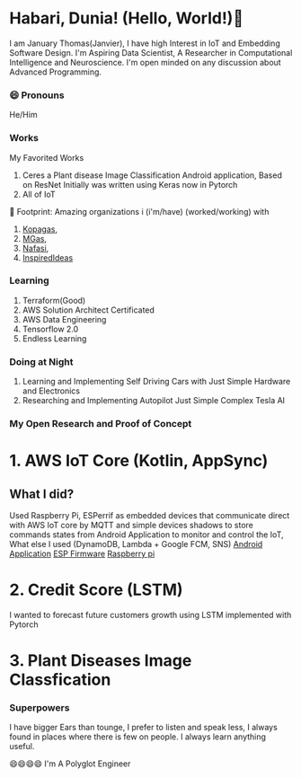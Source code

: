 # Habari, Dunia! (Hello, World!)👋

I am January Thomas(Janvier), I have high Interest in IoT and Embedding Software Design. I'm Aspiring Data Scientist, A Researcher in Computational Intelligence and Neuroscience.
I'm open minded on any discussion about Advanced Programming.

### 😄 Pronouns
He/Him
### Works
My Favorited Works
   1. Ceres a Plant disease Image Classification Android application, Based on ResNet Initially was written using Keras now in Pytorch
   2. All of IoT
   
👣 Footprint: Amazing organizations i (i'm/have) (worked/working) with 
   1. [Kopagas](http://kopagas.com/), 
   2. [MGas](https://mgas.ke/), 
   3. [Nafasi](https://github.com/Nafasi-Technology), 
   4. [InspiredIdeas](http://inspiredideas.io/)
### Learning
   1. Terraform(Good)
   2. AWS Solution Architect Certificated
   3. AWS Data Engineering
   4. Tensorflow 2.0 
   5. Endless Learning

### Doing at Night
   1. Learning and Implementing Self Driving Cars with Just Simple Hardware and Electronics
   2. Researching and Implementing Autopilot Just Simple Complex Tesla AI
   
### My Open Research and Proof of Concept
   # 1. AWS IoT Core (Kotlin, AppSync)
 ## What I did?
 Used Raspberry Pi, ESPerrif as embedded devices that communicate direct with AWS IoT core by MQTT and simple devices shadows to store commands states from Android Application to monitor and control the IoT, What else I used (DynamoDB, Lambda + Google FCM, SNS)
 [Android Application]()
 [ESP Firmware]()
 [Raspberry pi]()
   # 2. Credit Score (LSTM)
  I wanted to forecast future customers growth using LSTM implemented with Pytorch
   # 3. Plant Diseases Image Classfication
  
  
  
### Superpowers
I have bigger Ears than tounge, I prefer to listen and speak less, I always found in places where there is few on people.
I always learn anything useful.

😄😄😄😄 I'm A Polyglot Engineer
